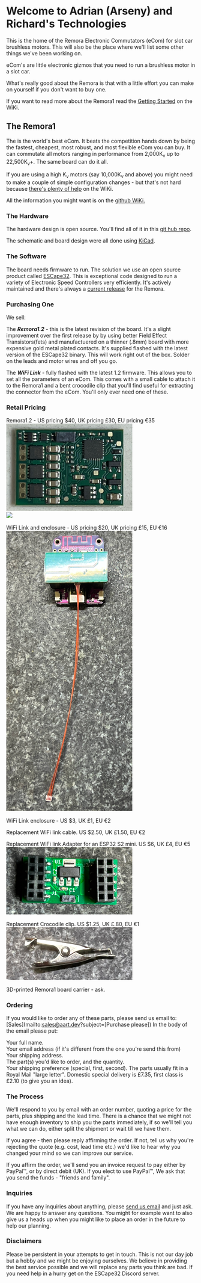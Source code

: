 # Welcome to Adrian (Arseny) and Richard's Technologies

This is the home of the Remora Electronic Commutators (eCom) for slot car brushless motors. This will also be the place where we'll list some other things we've been working on.

eCom's are little electronic gizmos that you need to run a brushless motor in a slot car. 

What's really good about the Remora is that with a little effort you can make on yourself if you don't want to buy one.

If you want to read more about the Remora1 read the [Getting Started](https://github.com/adrianblakey/slot-car-ecom/wiki/Getting-Started) on the WiKi.

## The Remora1

The is the world's best eCom. It beats the competition hands down by being the fastest, cheapest, most robust, and most flexible eCom you can buy. It can commutate all motors ranging in performance from 2,000K<sub>v</sub> up to 22,500K<sub>v</sub>+. The same board can do it all. 

If you are using a high K<sub>v</sub> motors (say 10,000K<sub>v</sub> and above) you might need to make a couple of simple configuration changes - but that's not hard because [there's plenty of help](https://github.com/adrianblakey/slot-car-ecom/wiki/Getting-Started) on the WiKi.

All the information you might want is on the [github WiKi.](https://github.com/adrianblakey/slot-car-ecom/wiki)

### The Hardware

The hardware design is open source. You'll find all of it in this [git hub repo](https://github.com/adrianblakey/slot-car-ecom).

The schematic and board design were all done using [KiCad](https://github.com/adrianblakey/slot-car-ecom).

### The Software

The board needs firmware to run. The solution we use an open source product called [ESCape32](https://github.com/adrianblakey/slot-car-ecom). This is exceptional code designed to run a variety of Electronic Speed Controllers very efficiently. It's actively maintained and there's always a [current release](https://github.com/neoxic/ESCape32/releases) for the Remora.

### Purchasing One 

We sell:  

The ***Remora1.2*** - this is the latest revision of the board. It's a slight improvement over the first release by by using better Field Effect Transistors(fets) and manufactuered on a thinner (.8mm) board with more expensive gold metal plated contacts. It's supplied flashed with the latest version of the ESCape32 binary. This will work right out of the box. Solder on the leads and motor wires and off you go.   

The ***WiFi Link*** - fully flashed with the latest 1.2 firmware. This allows you to set all the parameters of an eCom. This comes with a small cable to attach it to the Remora1 and a bent crocodile clip that you'll find useful for extracting the connector from the eCom. You'll only ever need one of these.  

### Retail Pricing

Remora1.2 - US pricing $40, UK pricing £30, EU pricing €35 <img src="/assets/images/1-top.jpeg" style="width: 35vw; min-width: 200px;"> <img src="/assets/images/1-bot.jpg" style="width: 35vw; min-width: 200px;"> 

WiFi Link and enclosure - US pricing $20, UK pricing £15, EU €16 <img src="/assets/images/wifi-link.jpg" style="width: 35vw; min-width: 200px;">

WiFi Link enclosure - US $3, UK £1, EU €2     

Replacement WiFi link cable. US $2.50, UK £1.50, EU €2  

Replacement WiFi link Adapter for an ESP32 S2 mini. US $6, UK £4, EU €5 <img src="/assets/images/aart-adapter.jpg" style="width: 35vw; min-width: 200;"> 

Replacement Crocodile clip. US $1.25, UK £.80, EU €1 <img src="/assets/images/croc.jpg" style="width: 35vw; min-width: 200px;">  

3D-printed Remora1 board carrier - ask.    

### Ordering

If you would like to order any of these parts, please send us email to: [Sales](mailto:sales@aart.dev?subject=[Purchase please]) In the body of the email please put:

  Your full name.   
  Your email address (if it's different from the one you're send this from)    
  Your shipping address.   
  The part(s) you'd like to order, and the quantity.   
  Your shipping preference (special, first, second). The parts usually fit in a Royal Mail "large letter". Domestic special delivery is £7.35, first class is £2.10 (to give you an idea).

### The Process

We'll respond to you by email with an order number, quoting a price for the parts, plus shipping and the lead time. There is a chance that we might not have enough inventory to ship you the parts immediately, if so we'll tell you what we can do, either split the shipment or wait till we have them.

If you agree - then please reply affirming the order. If not, tell us why you're rejecting the quote (e.g. cost, lead time etc.) we'd like to hear why you changed your mind so we can improve our service.

If you affirm the order, we'll send you an invoice request to pay either by PayPal™, or by direct debit (UK). If you elect to use PayPal™, We ask that you send the funds - "friends and family". 

### Inquiries

If you have any inquiries about anything, please [send us email](mailto:sales@aart.dev?subject=[Inquiry]) and just ask. We are happy to answer any questions. You might for example want to also give us a heads up when you might like to place an order in the future to help our planning.

### Disclaimers

Please be persistent in your attempts to get in touch. This is not our day job but a hobby and we might be enjoying ourselves. We believe in providing the best service possible and we will replace any parts you think are bad. If you need help in a hurry get on the ESCape32 Discord server.
